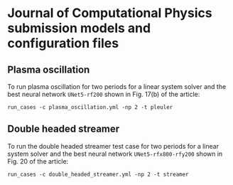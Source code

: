 # Journal of Computational Physics submission models and configuration files

## Plasma oscillation

To run plasma oscillation for two periods for a linear system solver and the best neural network `UNet5-rf200` shown in Fig. 17(b) of the article:

```shell
run_cases -c plasma_oscillation.yml -np 2 -t pleuler
```

## Double headed streamer

To run the double headed streamer test case for two periods for a linear system solver and the best neural network `UNet5-rfx800-rfy200` shown in Fig. 20 of the article:

```shell
run_cases -c double_headed_streamer.yml -np 2 -t streamer
```
